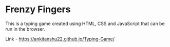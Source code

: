 # Frenzy Fingers

This is a typing game created using HTML, CSS and JavaScript that can be run in the browser.

Link - https://ankitanshu22.github.io/Typing-Game/
